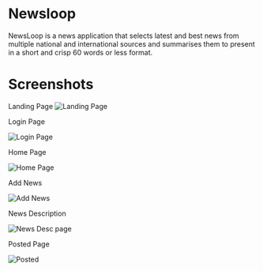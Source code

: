 # Newsloop

NewsLoop is a news application that selects latest and best news from multiple national and international sources and summarises them to present in a short and crisp 60 words or less format.

# Screenshots

Landing Page
![Landing Page](https://user-images.githubusercontent.com/105110592/189930895-3f3e84c7-fef8-40d1-b75e-e1fc35ae6c67.png)

Login Page

![Login Page](https://user-images.githubusercontent.com/105110592/189931256-59cf279b-2721-4688-bb39-15f42faaad81.png)


Home Page

![Home Page](https://user-images.githubusercontent.com/105110592/189931140-53737755-b3ed-43d6-a2db-eb06c474a1f4.png)

Add News



![Add News](https://user-images.githubusercontent.com/105110592/189931354-8c8c8cd7-95bd-4e4d-a52e-1b83b217c785.png)

News Description


![News Desc page](https://user-images.githubusercontent.com/105110592/189931432-57ae61b6-e736-4ccc-a3e0-d1687dde910b.png)

Posted Page


![Posted](https://user-images.githubusercontent.com/105110592/189931494-bf2ffb7e-83dc-4ce5-80c7-fb48afafbcde.png)
